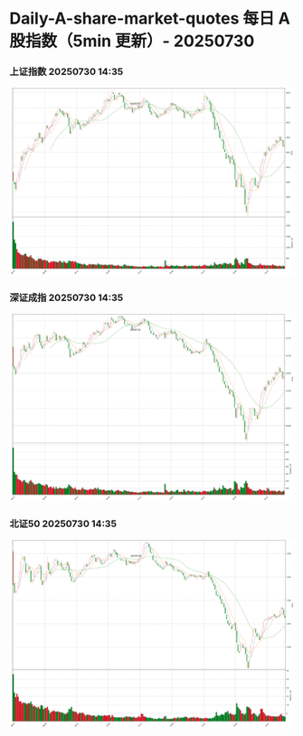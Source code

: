 
# Daily-A-share-market-quotes 每日 A 股指数（5min 更新）- 20250730

### 上证指数 20250730 14:35
![](./fig/2025/7/20250730-sh000001.png)

### 深证成指 20250730 14:35
![](./fig/2025/7/20250730-sz399001.png)

### 北证50 20250730 14:35
![](./fig/2025/7/20250730-bj899050.png)
